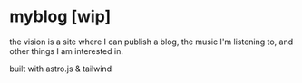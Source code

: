 # myblog [wip]

the vision is a site where I can publish a blog, the music I'm listening to, and other things I am interested in.

built with astro.js & tailwind
